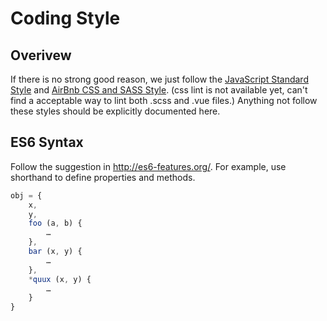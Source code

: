 # Coding Style

## Overivew
If there is no strong good reason, we just follow the [JavaScript Standard Style](https://github.com/feross/standard) and [AirBnb CSS and SASS Style](https://github.com/airbnb/css). (css lint is not available yet, can't find a acceptable way to lint both .scss and .vue files.) Anything not follow these styles should be explicitly documented here. 

## ES6 Syntax
Follow the suggestion in http://es6-features.org/. For example, use shorthand to define properties and methods. 

```js
obj = {
    x, 
    y,
    foo (a, b) {
        …
    },
    bar (x, y) {
        …
    },
    *quux (x, y) {
        …
    }
}
```

